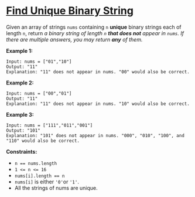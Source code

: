 [Find Unique Binary String](https://leetcode.com/problems/find-unique-binary-string/)
===
Given an array of strings `nums` containing `n` **unique** binary strings each of length `n`, return _a binary string of
length `n` **that does not** appear in `nums`. If there are multiple answers, you may return **any** of them._

**Example 1:**

```text
Input: nums = ["01","10"]
Output: "11"
Explanation: "11" does not appear in nums. "00" would also be correct.
```

**Example 2:**

```text
Input: nums = ["00","01"]
Output: "11"
Explanation: "11" does not appear in nums. "10" would also be correct.
```

**Example 3:**

```text
Input: nums = ["111","011","001"]
Output: "101"
Explanation: "101" does not appear in nums. "000", "010", "100", and "110" would also be correct.
```

**Constraints:**

* `n == nums.length`
* `1 <= n <= 16`
* `nums[i].length == n`
* `nums[i]` is either `'0'`or `'1'`.
* All the strings of nums are unique.

